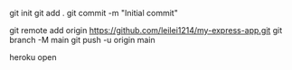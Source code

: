 git init
git add .
git commit -m "Initial commit"

git remote add origin https://github.com/leilei1214/my-express-app.git
git branch -M main
git push -u origin main


heroku open 